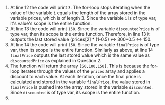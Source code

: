 1. At line 12 the code will print ```3```. The for-loop stops iterating when the value of the variable ```i``` equals the length of the array stored in the variable prices, which is of length 3. Since the variable ```i``` is of type var, it's value's scope is the entire function.
2. At line 13 the code will print ```150```. Since the variable ```discountedPrice``` is of type var, then its scope is the entire function. Therefore, in line 13 it outputs the last stored value (prices[2] * (1-0.5) <-> 300*0.5 <-> 150.
3. At line 14 the code will print ```150```. Since the variable ```finalPrice``` is of type var, then its scope is the entire function. Similarly as above, at line 14 ```finalPrice``` outputs the last stored value which is the same value as ```discountedPrice``` as explained in Question 2.
4. The function will return the array ```[50,100,150]```. This is because the for-loop iterates through the values of the ```prices``` array and applies a discount to each value. At each iteration, once the final price is calculated and stored in the variable ```finalPrice```, the value stored in ```finalPrice``` is pushed into the array stored in the variable ```discounted```. Since ```discounted``` is of type var, its scope is the entire function.
5. 